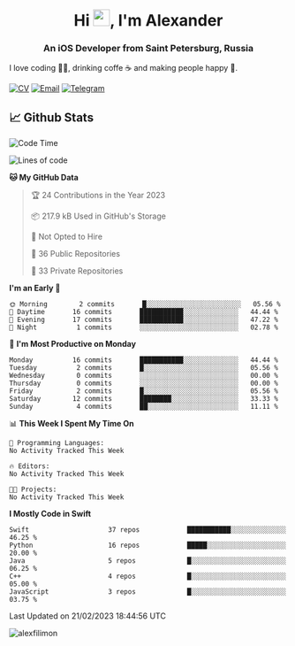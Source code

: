 <h1 align="center">Hi <img src="https://raw.githubusercontent.com/MartinHeinz/MartinHeinz/master/wave.gif" width="30px">, I'm Alexander</h1>
<h3 align="center">An iOS Developer from Saint Petersburg, Russia</h3>

I love coding 👨‍💻, drinking coffe ☕️ and making people happy 🎊.

[![CV](https://img.shields.io/badge/CV-Александр%20Филимонов-14b420)](http://alexfilimon.github.io/)
[![Email](https://img.shields.io/badge/Email-as.filimonov@mail.ru-f39f37)](mailto:as.filimonov@mail.ru)
[![Telegram](https://img.shields.io/badge/Telegram-alexfilimon-1686b1)](https://t.me/alexfilimon)

## 📈 Github Stats

<!--START_SECTION:waka-->
![Code Time](http://img.shields.io/badge/Code%20Time-0%20secs-blue)

![Lines of code](https://img.shields.io/badge/From%20Hello%20World%20I%27ve%20Written-676%20Thousand%20lines%20of%20code-blue)

**🐱 My GitHub Data** 

> 🏆 24 Contributions in the Year 2023
 > 
> 📦 217.9 kB Used in GitHub's Storage 
 > 
> 🚫 Not Opted to Hire
 > 
> 📜 36 Public Repositories 
 > 
> 🔑 33 Private Repositories  
 > 
**I'm an Early 🐤** 

```text
🌞 Morning        2 commits       █░░░░░░░░░░░░░░░░░░░░░░░░   05.56 % 
🌆 Daytime       16 commits       ███████████░░░░░░░░░░░░░░   44.44 % 
🌃 Evening       17 commits       ███████████░░░░░░░░░░░░░░   47.22 % 
🌙 Night          1 commits       ░░░░░░░░░░░░░░░░░░░░░░░░░   02.78 % 

```
📅 **I'm Most Productive on Monday** 

```text
Monday          16 commits       ███████████░░░░░░░░░░░░░░   44.44 % 
Tuesday          2 commits       █░░░░░░░░░░░░░░░░░░░░░░░░   05.56 % 
Wednesday        0 commits       ░░░░░░░░░░░░░░░░░░░░░░░░░   00.00 % 
Thursday         0 commits       ░░░░░░░░░░░░░░░░░░░░░░░░░   00.00 % 
Friday           2 commits       █░░░░░░░░░░░░░░░░░░░░░░░░   05.56 % 
Saturday        12 commits       ████████░░░░░░░░░░░░░░░░░   33.33 % 
Sunday           4 commits       ██░░░░░░░░░░░░░░░░░░░░░░░   11.11 % 

```


📊 **This Week I Spent My Time On** 

```text
💬 Programming Languages: 
No Activity Tracked This Week

🔥 Editors: 
No Activity Tracked This Week

🐱‍💻 Projects: 
No Activity Tracked This Week

```

**I Mostly Code in Swift** 

```text
Swift                    37 repos            ███████████░░░░░░░░░░░░░░   46.25 % 
Python                   16 repos            █████░░░░░░░░░░░░░░░░░░░░   20.00 % 
Java                     5 repos             █░░░░░░░░░░░░░░░░░░░░░░░░   06.25 % 
C++                      4 repos             █░░░░░░░░░░░░░░░░░░░░░░░░   05.00 % 
JavaScript               3 repos             █░░░░░░░░░░░░░░░░░░░░░░░░   03.75 % 

```



 Last Updated on 21/02/2023 18:44:56 UTC
<!--END_SECTION:waka-->

<img align="center" src="https://github-readme-stats.vercel.app/api?username=alexfilimon&show_icons=true" alt="alexfilimon" />
